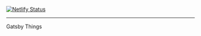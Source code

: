 [![Netlify Status](https://api.netlify.com/api/v1/badges/5db42946-e5a8-44b0-beee-4e72d10d01cc/deploy-status)](https://app.netlify.com/sites/gah-codes/deploys)

---

Gatsby Things
